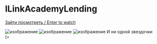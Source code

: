 # ILinkAcademyLending

[Зайти посмотреть / Enter to watch](https://lenarqa.github.io/ILinkAcademyLending/)

![изображение](https://user-images.githubusercontent.com/37902865/133309579-6022fb24-c942-476c-b307-15ab708f2752.png)
![изображение](https://user-images.githubusercontent.com/37902865/133309780-45fe6bcf-6ea8-4b5b-809c-0c2bf21540fb.png)
![изображение](https://user-images.githubusercontent.com/37902865/133309836-c2f94a19-d893-4798-95b8-112b28927901.png)
И ни одной звездочки (=
